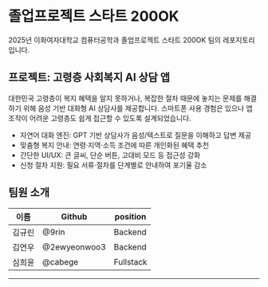 # 졸업프로젝트 스타트 200OK
2025년 이화여자대학교 컴퓨터공학과 졸업프로젝트 스타트
200OK 팀의 레포지토리입니다. 


## 프로젝트: 고령층 사회복지 AI 상담 앱
대한민국 고령층이 복지 혜택을 알지 못하거나, 복잡한 절차 때문에 놓치는 문제를 해결하기 위해 음성 기반 대화형 AI 상담사를 제공합니다.
스마트폰 사용 경험은 있으나 앱 조작이 어려운 고령층도 쉽게 접근할 수 있도록 설계되었습니다.

- 자연어 대화 엔진: GPT 기반 상담사가 음성/텍스트로 질문을 이해하고 답변 제공
- 맞춤형 복지 안내: 연령·지역·소득 조건에 따른 개인화된 혜택 추천
- 간단한 UI/UX: 큰 글씨, 단순 버튼, 고대비 모드 등 접근성 강화
- 신청 절차 지원: 필요 서류·절차를 단계별로 안내하여 포기율 감소 

## 팀원 소개 
| 이름 | Github | position |
| --- | --- | --- |
| 김규린 | @9rin |  Backend  |
| 김연우 | @2ewyeonwoo3|  Backend  |
| 심희윤 | @cabege |  Fullstack  |
---
